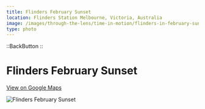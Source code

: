 ```yaml
---
title: Flinders February Sunset
location: Flinders Station Melbourne, Victoria, Australia
image: /images/through-the-lens/time-in-motion/flinders-in-february-sunset.jpg
type: photo
---
```


::BackButton
::

# Flinders February Sunset

<a href="https://www.google.com/maps/search/?api=1&query=Flinders+Station+Melbourne,+Victoria,+Australia" target="_blank" rel="noopener noreferrer">View on Google Maps</a>

![Flinders February Sunset](/images/through-the-lens/time-in-motion/flinders-in-february-sunset.jpg)

<div class="mb-8"></div>
